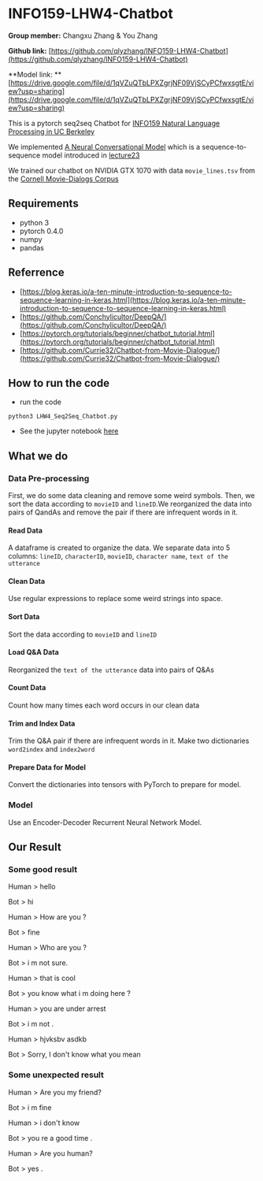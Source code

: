 # INFO159-LHW4-Chatbot

**Group member:** Changxu Zhang & You Zhang

**Github link:** [https://github.com/qlyzhang/INFO159-LHW4-Chatbot](https://github.com/qlyzhang/INFO159-LHW4-Chatbot)

**Model link: ** [https://drive.google.com/file/d/1qVZuQTbLPXZgrjNF09VjSCyPCfwxsgtE/view?usp=sharing](https://drive.google.com/file/d/1qVZuQTbLPXZgrjNF09VjSCyPCfwxsgtE/view?usp=sharing)

This is a pytorch seq2seq Chatbot for [INFO159 Natural Language Processing in UC Berkeley](https://http://people.ischool.berkeley.edu/~dbamman/nlp18.html) 

We implemented [A Neural Conversational Model](https://arxiv.org/pdf/1506.05869.pdf) which is a sequence-to-sequence model introduced in [lecture23](http://people.ischool.berkeley.edu/~dbamman/nlpF18/slides/23_dialogue.pdf)

We trained our chatbot on NVIDIA GTX 1070 with data  `movie_lines.tsv` from the [Cornell Movie-Dialogs Corpus](https://www.cs.cornell.edu/~cristian/Cornell_Movie-Dialogs_Corpus.html)

## Requirements
* python 3
* pytorch 0.4.0
* numpy
* pandas

## Referrence

* [https://blog.keras.io/a-ten-minute-introduction-to-sequence-to-sequence-learning-in-keras.html](https://blog.keras.io/a-ten-minute-introduction-to-sequence-to-sequence-learning-in-keras.html)
* [https://github.com/Conchylicultor/DeepQA/](https://github.com/Conchylicultor/DeepQA/)
* [https://pytorch.org/tutorials/beginner/chatbot_tutorial.html](https://pytorch.org/tutorials/beginner/chatbot_tutorial.html)
* [https://github.com/Currie32/Chatbot-from-Movie-Dialogue/](https://github.com/Currie32/Chatbot-from-Movie-Dialogue/)

## How to run the code
* run the code 
```
python3 LHW4_Seq2Seq_Chatbot.py
```

<!--
* If you want to use our pretrained model:
```
python3 LHW4_Seq2Seq_Chatbot.py --pretrained
```
-->

* See the jupyter notebook [here](https://github.com/qlyzhang/INFO159-LHW4-Chatbot/blob/master/LHW4_Seq2Seq_Chatbot.ipynb)


## What we do
### Data Pre-processing
First, we do some data cleaning and remove some weird symbols. Then, we sort the data according to `movieID` and `lineID`.We reorganized the data into pairs of QandAs and remove the pair if there are infrequent words in it.
#### Read Data
A dataframe is created to organize the data. We separate data into 5 columns: `lineID`,  `characterID`,  `movieID`,   `character name`,  `text of the utterance`
#### Clean Data
Use regular expressions to replace some weird strings into space.
#### Sort Data
Sort the data according to `movieID` and `lineID`
#### Load Q&A Data
Reorganized the `text of the utterance` data into pairs of Q&As
#### Count Data
Count how many times each word occurs in our clean data
#### Trim and Index Data
Trim the Q&A pair if there are infrequent words in it. Make two dictionaries `word2index` and `index2word`
#### Prepare Data for Model
Convert the dictionaries into tensors with PyTorch to prepare for model.

### Model
Use an Encoder-Decoder Recurrent Neural Network Model.

## Our Result

### Some good result
Human > hello

Bot > hi

Human > How are you ?

Bot > fine

Human > Who are you ?

Bot > i m not sure.

Human > that is cool

Bot > you know what i m doing here ?

Human > you are under arrest

Bot > i m not .

Human > hjvksbv asdkb

Bot > Sorry, I don't know what you mean

### Some unexpected result
Human > Are you my friend?

Bot > i m fine

Human > i don't know

Bot > you re a good time .

Human > Are you human?

Bot > yes .
